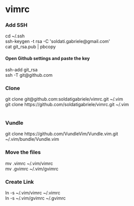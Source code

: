 # vimrc

<h3>Add SSH</h3>
cd ~/.ssh
<br>
ssh-keygen -t rsa -C 'soldati.gabriele@gmail.com'
<br>
cat git_rsa.pub | pbcopy
<br>
<h4>Open Github settings and paste the key</h4>
ssh-add git_rsa
<br>
ssh -T git@github.com
<br>

<h3>Clone</h3>
git clone git@github.com:soldatigabriele/vimrc.git ~/.vim
<br>
git clone https://github.com/soldatigabriele/vimrc.git ~/.vim
<br><br>
<h3>Vundle</h3>
git clone https://github.com/VundleVim/Vundle.vim.git ~/.vim/bundle/Vundle.vim
<h3>Move the files</h3>
mv .vimrc ~/.vim/vimrc
<br>
mv .gvimrc ~/.vim/gvimrc
<br>
<h3>Create Link</h3>
ln -s ~/.vim/vimrc ~/.vimrc
<br>
ln -s ~/.vim/gvimrc ~/.gvimrc
<br>

